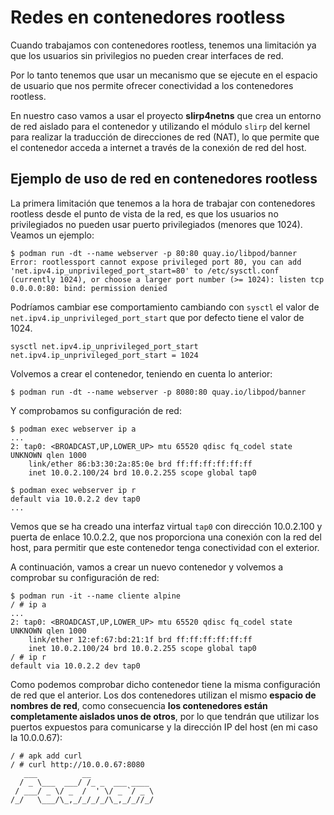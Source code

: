 # Redes en contenedores rootless

Cuando trabajamos con contenedores rootless, tenemos una limitación ya que los usuarios sin privilegios no pueden crear interfaces de red.

Por lo tanto tenemos que usar un mecanismo que se ejecute en el espacio de usuario que nos permite ofrecer conectividad a los contenedores rootless. 

En nuestro caso vamos a usar el proyecto **slirp4netns** que crea un entorno de red aislado para el contenedor y utilizando el módulo `slirp` del kernel para realizar la traducción de direcciones de red (NAT), lo que permite que el contenedor acceda a internet a través de la conexión de red del host.

## Ejemplo de uso de red en contenedores rootless

La primera limitación que tenemos a la hora de trabajar con contenedores rootless desde el punto de vista de la red, es que los usuarios no privilegiados no pueden usar puerto privilegiados (menores que 1024). Veamos un ejemplo:

```
$ podman run -dt --name webserver -p 80:80 quay.io/libpod/banner
Error: rootlessport cannot expose privileged port 80, you can add 'net.ipv4.ip_unprivileged_port_start=80' to /etc/sysctl.conf (currently 1024), or choose a larger port number (>= 1024): listen tcp 0.0.0.0:80: bind: permission denied
```

Podríamos cambiar ese comportamiento cambiando con `sysctl` el valor de `net.ipv4.ip_unprivileged_port_start` que por defecto tiene el valor de 1024.

```
sysctl net.ipv4.ip_unprivileged_port_start
net.ipv4.ip_unprivileged_port_start = 1024
```

Volvemos a crear el contenedor, teniendo en cuenta lo anterior:

```
$ podman run -dt --name webserver -p 8080:80 quay.io/libpod/banner
```

Y comprobamos su configuración de red:

```
$ podman exec webserver ip a
...
2: tap0: <BROADCAST,UP,LOWER_UP> mtu 65520 qdisc fq_codel state UNKNOWN qlen 1000
    link/ether 86:b3:30:2a:85:0e brd ff:ff:ff:ff:ff:ff
    inet 10.0.2.100/24 brd 10.0.2.255 scope global tap0

$ podman exec webserver ip r
default via 10.0.2.2 dev tap0 
...
```
Vemos que se ha creado una interfaz virtual `tap0` con dirección 10.0.2.100 y puerta de enlace 10.0.2.2, que nos proporciona una conexión con la red del host, para permitir que este contenedor tenga conectividad con el exterior.

A continuación, vamos a crear un nuevo contenedor y volvemos a comprobar su configuración de red:

```
$ podman run -it --name cliente alpine
/ # ip a
...
2: tap0: <BROADCAST,UP,LOWER_UP> mtu 65520 qdisc fq_codel state UNKNOWN qlen 1000
    link/ether 12:ef:67:bd:21:1f brd ff:ff:ff:ff:ff:ff
    inet 10.0.2.100/24 brd 10.0.2.255 scope global tap0
/ # ip r
default via 10.0.2.2 dev tap0 
```

Como podemos comprobar dicho contenedor tiene la misma configuración de red que el anterior. Los dos contenedores utilizan el mismo **espacio de nombres de red**, como consecuencia **los contenedores están completamente aislados unos de otros**, por lo que tendrán que utilizar los puertos expuestos para comunicarse y la dirección IP del host (en mi caso la 10.0.0.67):

```
/ # apk add curl
/ # curl http://10.0.0.67:8080
   ___          __              
  / _ \___  ___/ /_ _  ___ ____ 
 / ___/ _ \/ _  /  ' \/ _ `/ _ \
/_/   \___/\_,_/_/_/_/\_,_/_//_/
```